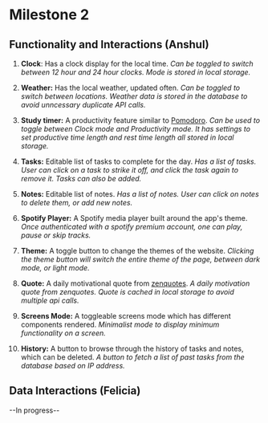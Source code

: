 # Milestone 2

## **Functionality and Interactions (Anshul)**

1. **Clock**: Has a clock display for the local time. *Can be toggled to switch between 12 hour and 24 hour clocks. Mode is stored in local storage.*

2. **Weather:** Has the local weather, updated often. *Can be toggled to switch between locations. Weather data is stored in the database to avoid unncessary duplicate API calls.*

3. **Study timer:** A productivity feature similar to [Pomodoro](https://pomofocus.io/). *Can be used to toggle between Clock mode and Productivity mode. It has settings to set productive time length and rest time length all stored in local storage.*

4. **Tasks:** Editable list of tasks to complete for the day. *Has a list of tasks. User can click on a task to strike it off, and click the task again to remove it. Tasks can also be added.*

5. **Notes:** Editable list of notes. *Has a list of notes. User can click on notes to delete them, or add new notes.*

6. **Spotify Player:** A Spotify media player built around the app's theme. *Once authenticated with a spotify premium account, one can play, pause or skip tracks.*

7. **Theme:** A toggle button to change the themes of the website. *Clicking the theme button will switch the entire theme of the page, between dark mode, or light mode.*

8. **Quote:** A daily motivational quote from [zenquotes](https://zenquotes.io/). *A daily motivation quote from zenquotes. Quote is cached in local storage to avoid multiple api calls.*

9. **Screens Mode:** A toggleable screens mode which has different components rendered. *Minimalist mode to display minimum functionality on a screen.*

10. **History:** A button to browse through the history of tasks and notes, which can be deleted. *A button to fetch a list of past tasks from the database based on IP address.*

## **Data Interactions (Felicia)**
--In progress--